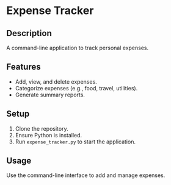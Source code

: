 # Expense Tracker

## Description
A command-line application to track personal expenses.

## Features
- Add, view, and delete expenses.
- Categorize expenses (e.g., food, travel, utilities).
- Generate summary reports.

## Setup
1. Clone the repository.
2. Ensure Python is installed.
3. Run `expense_tracker.py` to start the application.

## Usage
Use the command-line interface to add and manage expenses.
